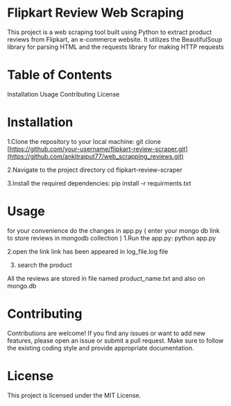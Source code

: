 # Flipkart Review Web Scraping
This project is a web scraping tool built using Python to extract product reviews from Flipkart, an e-commerce website. 
It utilizes the BeautifulSoup library for parsing HTML and the requests library for making HTTP requests


# Table of Contents
Installation
Usage
Contributing
License

# Installation

1.Clone the repository to your local machine:
git clone [https://github.com/your-username/flipkart-review-scraper.git](https://github.com/ankitrajput77/web_scrapping_reviews.git)

2.Navigate to the project directory
cd flipkart-review-scraper

3.Install the required dependencies:
pip install -r requirments.txt


# Usage

for your convenience do the changes in app.py ( enter your mongo db link to store reviews in mongodb collection ) 
1.Run the app.py:
python app.py

2.open the link
link has been appeared in log_file.log file

3. search the product 


All the reviews are stored in file named product_name.txt and also on mongo.db

# Contributing
Contributions are welcome! If you find any issues or want to add new features, please open an issue or submit a pull request. Make sure to follow the existing coding style and provide appropriate documentation.

# License
This project is licensed under the MIT License.
